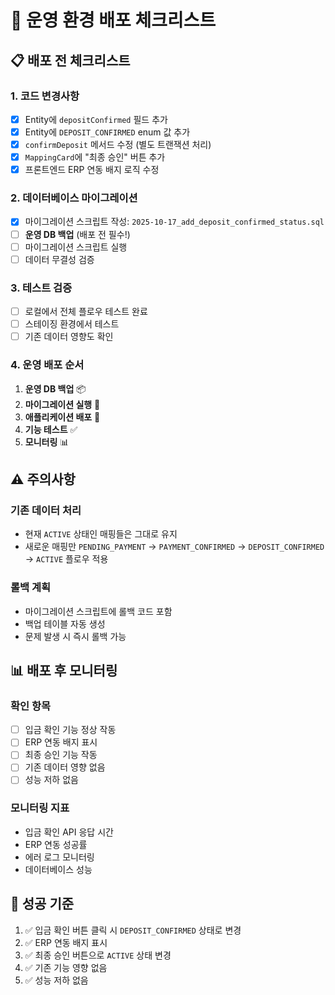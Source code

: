 # 🚀 운영 환경 배포 체크리스트

## 📋 **배포 전 체크리스트**

### **1. 코드 변경사항**
- [x] Entity에 `depositConfirmed` 필드 추가
- [x] Entity에 `DEPOSIT_CONFIRMED` enum 값 추가  
- [x] `confirmDeposit` 메서드 수정 (별도 트랜잭션 처리)
- [x] `MappingCard`에 "최종 승인" 버튼 추가
- [x] 프론트엔드 ERP 연동 배지 로직 수정

### **2. 데이터베이스 마이그레이션**
- [x] 마이그레이션 스크립트 작성: `2025-10-17_add_deposit_confirmed_status.sql`
- [ ] **운영 DB 백업** (배포 전 필수!)
- [ ] 마이그레이션 스크립트 실행
- [ ] 데이터 무결성 검증

### **3. 테스트 검증**
- [ ] 로컬에서 전체 플로우 테스트 완료
- [ ] 스테이징 환경에서 테스트
- [ ] 기존 데이터 영향도 확인

### **4. 운영 배포 순서**
1. **운영 DB 백업** 📦
2. **마이그레이션 실행** 🔄
3. **애플리케이션 배포** 🚀
4. **기능 테스트** ✅
5. **모니터링** 📊

## ⚠️ **주의사항**

### **기존 데이터 처리**
- 현재 `ACTIVE` 상태인 매핑들은 그대로 유지
- 새로운 매핑만 `PENDING_PAYMENT` → `PAYMENT_CONFIRMED` → `DEPOSIT_CONFIRMED` → `ACTIVE` 플로우 적용

### **롤백 계획**
- 마이그레이션 스크립트에 롤백 코드 포함
- 백업 테이블 자동 생성
- 문제 발생 시 즉시 롤백 가능

## 📊 **배포 후 모니터링**

### **확인 항목**
- [ ] 입금 확인 기능 정상 작동
- [ ] ERP 연동 배지 표시
- [ ] 최종 승인 기능 작동
- [ ] 기존 데이터 영향 없음
- [ ] 성능 저하 없음

### **모니터링 지표**
- 입금 확인 API 응답 시간
- ERP 연동 성공률
- 에러 로그 모니터링
- 데이터베이스 성능

## 🎯 **성공 기준**
1. ✅ 입금 확인 버튼 클릭 시 `DEPOSIT_CONFIRMED` 상태로 변경
2. ✅ ERP 연동 배지 표시
3. ✅ 최종 승인 버튼으로 `ACTIVE` 상태 변경
4. ✅ 기존 기능 영향 없음
5. ✅ 성능 저하 없음

